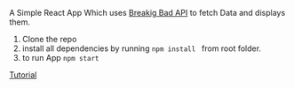 
A Simple React App Which uses [Breakig Bad API](https://breakingbadapi.com/) to fetch Data and displays them.

1. Clone the repo
2. install all dependencies by running ```npm install ``` from root folder.
3. to run App ```npm start```


[Tutorial](https://www.youtube.com/watch?v=YaioUnMw0mo)
